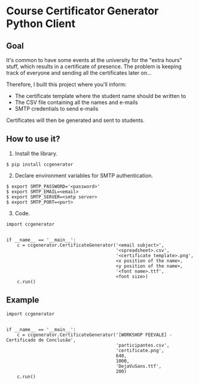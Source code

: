 # Course Certificator Generator Python Client

## Goal

It's common to have some events at the university for the "extra hours" stuff, which results in a certificate of presence. The problem is keeping track of everyone and sending all the certificates later on...

Therefore, I built this project where you'll inform:

- The certificate template where the student name should be written to
- The CSV file containing all the names and e-mails
- SMTP credentials to send e-mails

Certificates will then be generated and sent to students.

## How to use it?

1. Install the library.

```
$ pip install ccgenerator
```

2. Declare environment variables for SMTP authentication.

```
$ export SMTP_PASSWORD='<password>'
$ export SMTP_EMAIL=<email>
$ export SMTP_SERVER=<smtp server>
$ export SMTP_PORT=<port>
```

3. Code.

```
import ccgenerator


if __name__ == '__main__':
    c = ccgenerator.CertificateGenerator('<email subject>',
                                         '<spreadsheet>.csv',
                                         '<certificate template>.png',
                                         <x position of the name>,
                                         <y position of the name>,
                                         '<font name>.ttf',
                                         <font size>)
    c.run()
```

## Example

```
import ccgenerator


if __name__ == '__main__':
    c = ccgenerator.CertificateGenerator('[WORKSHOP FEEVALE] - Certificado de Conclusão',
                                         'participantes.csv',
                                         'certificate.png',
                                         640,
                                         1000,
                                         'DejaVuSans.ttf',
                                         200)
    c.run()
```